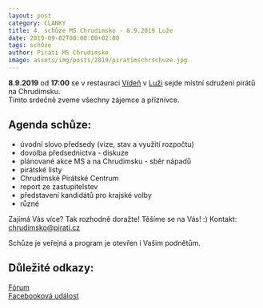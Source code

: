 ```yaml
---
layout: post
category: CLANKY
title: 4. schůze MS Chrudimsko - 8.9.2019 Luže 
date: 2019-09-02T00:00:00+02:00
tags: schůze
author: Piráti MS Chrudimsko
image: assets/img/posts/2019/piratimschrschuze.jpg
---
```

**8.9.2019** od **17:00** se v restauraci [Vídeň](http://restauraceviden.cz/) v [Luži](https://en.mapy.cz/zakladni?x=16.0290522&y=49.8935152&z=19&source=addr&id=9621835) sejde místní sdružení pirátů na Chrudimsku.  
Tímto srdečně zveme všechny zájemce a příznivce.

Agenda schůze:
-------------

* úvodní slovo předsedy (vize, stav a využití rozpočtu)
* dovolba předsednictva - diskuze
* plánované akce MS a na Chrudimsku - sběr nápadů
* pirátské listy
* Chrudimské Pirátské Centrum
* report ze zastupitelstev
* představení kandidátů pro krajské volby
* různé


Zajímá Vás více? Tak rozhodně doražte! Těšíme se na Vás! :)
Kontakt: chrudimsko@pirati.cz

Schůze je veřejná a program je otevřen i Vašim podnětům.

Důležité odkazy:
----------------
[Fórum](https://forum.pirati.cz/viewtopic.php?p=633656#p633656)  
[Facebooková událost]()
